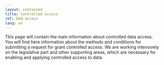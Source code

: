 ```yaml
---
layout: contained
title: Controlled access
ref: DGA-access
lang: en
---
```


This page will contain the main information about controlled data access.
You will find here information about the methods and conditions for submitting a request for grant controlled access.
We are working intensively on the legislative part and other supporting areas, which are necessary for enabling and applying controlled access to data.
